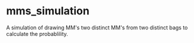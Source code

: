 # mms_simulation
A simulation of drawing MM's two distinct MM's from two distinct bags to calculate the probablility.
